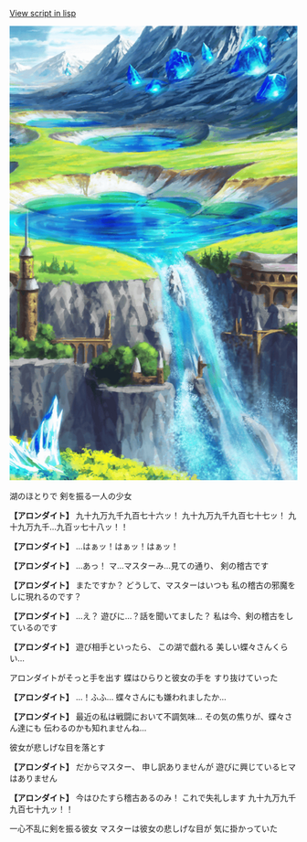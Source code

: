 [View script in lisp](../scripts/10071301.txt)

![highland.png](../images/backgrounds/highland.png)

湖のほとりで
剣を振る一人の少女

**【アロンダイト】**
九十九万九千九百七十六ッ！
九十九万九千九百七十七ッ！
九十九万九千…九百ッ七十八ッ！！

**【アロンダイト】**
…はぁッ！はぁッ！はぁッ！

**【アロンダイト】**
…あっ！
マ…マスターみ…見ての通り、
剣の稽古です

**【アロンダイト】**
またですか？
どうして、マスターはいつも
私の稽古の邪魔をしに現れるのです？

**【アロンダイト】**
…え？
遊びに…？話を聞いてました？
私は今、剣の稽古をしているのです

**【アロンダイト】**
遊び相手といったら、
この湖で戯れる
美しい蝶々さんくらい…

アロンダイトがそっと手を出す
蝶はひらりと彼女の手を
すり抜けていった

**【アロンダイト】**
…！ふふ…
蝶々さんにも嫌われましたか…

**【アロンダイト】**
最近の私は戦闘において不調気味…
その気の焦りが、蝶々さん達にも
伝わるのかも知れませんね…

彼女が悲しげな目を落とす

**【アロンダイト】**
だからマスター、
申し訳ありませんが
遊びに興じているヒマはありません

**【アロンダイト】**
今はひたすら稽古あるのみ！
これで失礼します
九十九万九千九百七十九ッ！！

一心不乱に剣を振る彼女
マスターは彼女の悲しげな目が
気に掛かっていた